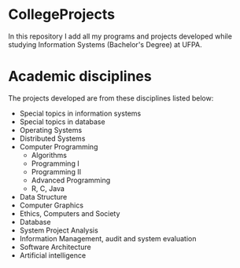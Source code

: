 # CollegeProjects

In this repository I add all my programs and projects developed while studying Information Systems (Bachelor's Degree) at UFPA.

# Academic disciplines
The projects developed are from these disciplines listed below:
- Special topics in information systems
- Special topics in database
- Operating Systems
- Distributed Systems
- Computer Programming
  - Algorithms
  - Programming I
  - Programming II
  - Advanced Programming
  - R, C, Java
- Data Structure
- Computer Graphics
- Ethics, Computers and Society 
- Database
- System Project Analysis
- Information Management, audit and system evaluation
- Software Architecture
- Artificial intelligence


